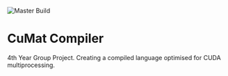 ![Master Build](https://github.com/CUDA-me-impressed/CuMat-Compiler/workflows/build/badge.svg?branch=master)
# CuMat Compiler
4th Year Group Project. Creating a compiled language optimised for CUDA multiprocessing.
